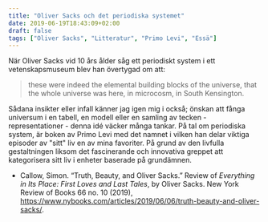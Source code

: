```yaml
---
title: "Oliver Sacks och det periodiska systemet"
date: 2019-06-19T18:43:09+02:00
draft: false
tags: ["Oliver Sacks", "Litteratur", "Primo Levi", "Essä"]
---
```


När Oliver Sacks vid 10 års ålder såg ett periodiskt system i ett vetenskapsmuseum blev han övertygad om att:

> these were indeed the elemental building blocks of the universe, that the whole universe was here, in microcosm, in South Kensington.

Sådana insikter eller infall känner jag igen mig i också; önskan att fånga universum i en tabell, en modell eller en samling av tecken - representationer - denna idé väcker många tankar.
På tal om periodiska system, är boken av Primo Levi med det namnet i vilken han delar viktiga episoder av "sitt" liv en av mina favoriter. På grund av den livfulla gestaltningen liksom det fascinerande och innovativa greppet att kategorisera sitt liv i enheter baserade på grundämnen.

* Callow, Simon. “Truth, Beauty, and Oliver Sacks.” Review of _Everything in Its Place: First Loves and Last Tales_, by Oliver Sacks. New York Review of Books 66 no. 10 (2019), <https://www.nybooks.com/articles/2019/06/06/truth-beauty-and-oliver-sacks/>.
